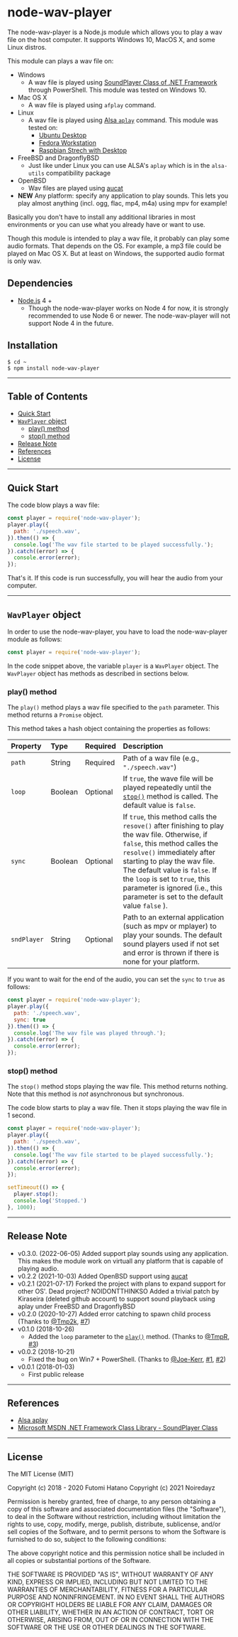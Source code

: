 node-wav-player
===============

The node-wav-player is a Node.js module which allows you to play a wav file on the host computer. It supports Windows 10, MacOS X, and some Linux distros.

This module can plays a wav file on:

* Windows
  * A wav file is played using [SoundPlayer Class of .NET Framework](https://msdn.microsoft.com/en-us/library/system.media.soundplayer.aspx) through PowerShell. This module was tested on Windows 10.
* Mac OS X
  * A wav file is played using `afplay` command.
* Linux
  * A wav file is played using [Alsa `aplay`](https://alsa.opensrc.org/Aplay) command. This module was tested on:
    * [Ubuntu Desktop](https://www.ubuntu.com/desktop)
    * [Fedora Workstation](https://getfedora.org/en/workstation/)
    * [Raspbian Strech with Desktop](https://www.raspberrypi.org/downloads/raspbian/)
* FreeBSD and DragonflyBSD
  * Just like under Linux you can use ALSA's `aplay` which is in the `alsa-utils` compatibility package
* OpenBSD
  * Wav files are played using [aucat](https://www.openbsd.org/faq/faq13.html#playaudio)
* **NEW** Any platform: specify any application to play sounds. This lets you play almost anything (incl. ogg, flac, mp4, m4a) using mpv for example!

Basically you don't have to install any additional libraries in most environments or you can use what you already have or want to use.

Though this module is intended to play a wav file, it probably can play some audio formats. That depends on the OS. For example, a mp3 file could be played on Mac OS X. But at least on Windows, the supported audio format is only wav.

## Dependencies

* [Node.js](https://nodejs.org/en/) 4 +
  * Though the node-wav-player works on Node 4 for now, it is strongly recommended to use Node 6 or newer. The node-wav-player will not support Node 4 in the future.

## Installation

```
$ cd ~
$ npm install node-wav-player
```

---------------------------------------
## Table of Contents

* [Quick Start](#Quick-Start)
* [`WavPlayer` object](#WavPlayer-object)
  * [play() method](#WavPlayer-play-method)
  * [stop() method](#WavPlayer-stop-method)
* [Release Note](#Release-Note)
* [References](#References)
* [License](#License)

---------------------------------------
## <a id="Quick-Start">Quick Start</a>

The code blow plays a wav file:

```JavaScript
const player = require('node-wav-player');
player.play({
  path: './speech.wav',
}).then(() => {
  console.log('The wav file started to be played successfully.');
}).catch((error) => {
  console.error(error);
});
```

That's it. If this code is run successfully, you will hear the audio from your computer. 

---------------------------------------
## <a id="WavPlayer-object">`WavPlayer` object</a>

In order to use the node-wav-player, you have to load the node-wav-player module as follows:

```JavaScript
const player = require('node-wav-player');
```

In the code snippet above, the variable `player` is a `WavPlayer` object. The `WavPlayer` object has methods as described in sections below.

### <a id="WavPlayer-play-method">play() method</a>

The `play()` method plays a wav file specified to the `path` parameter. This method returns a `Promise` object.

This method takes a hash object containing the properties as follows:

Property | Type    | Required | Description
:--------|:--------|:---------|:-------------------------
`path`   | String  | Required | Path of a wav file (e.g., `"./speech.wav"`)
`loop`   | Boolean | Optional | If `true`, the wave file will be played repeatedly until the [`stop()`](#WavPlayer-stop-method") method is called. The default value is `false`.
`sync`   | Boolean | Optional | If `true`, this method calls the `resove()` after finishing to play the wav file. Otherwise, if `false`, this method calles the `resolve()` immediately after starting to play the wav file. The default value is `false`. If the `loop` is set to `true`, this parameter is ignored (i.e., this parameter is set to the default value `false` ).
`sndPlayer`| String | Optional | Path to an external application (such as mpv or mplayer) to play your sounds. The default sound players used if not set and error is thrown if there is none for your platform.

If you want to wait for the end of the audio, you can set the `sync` to `true` as follows:

```JavaScript
const player = require('node-wav-player');
player.play({
  path: './speech.wav',
  sync: true
}).then(() => {
  console.log('The wav file was played through.');
}).catch((error) => {
  console.error(error);
});
```

### <a id="WavPlayer-stop-method">stop() method</a>

The `stop()` method stops playing the wav file. This method returns nothing. Note that this method is *not* asynchronous but synchronous.

The code blow starts to play a wav file. Then it stops playing the wav file in 1 second.

```JavaScript
const player = require('node-wav-player');
player.play({
  path: './speech.wav',
}).then(() => {
  console.log('The wav file started to be played successfully.');
}).catch((error) => {
  console.error(error);
});

setTimeout(() => {
  player.stop();
  console.log('Stopped.')
}, 1000);
```

---------------------------------------
## <a id="Release-Note">Release Note</a>

* v0.3.0. (2022-06-05) Added support play sounds using any application. This makes the module work on virtuall any platform that is capable of playing audio.
* v0.2.2 (2021-10-03) Added OpenBSD support using [aucat](https://www.openbsd.org/faq/faq13.html#playaudio)
* v0.2.1 (2021-07-17)
  Forked the project with plans to expand support for other OS'. Dead project? NOIDONTTHINKSO
  Added a trivial patch by Kiraseira (deleted github account) to support sound playback using aplay under FreeBSD and DragonflyBSD
* v0.2.0 (2020-10-27)
  Added error catching to spawn child process (Thanks to [@Tmp2k](https://github.com/Tmp2k), [#7](https://github.com/futomi/node-wav-player/pull/7))
* v0.1.0 (2018-10-26)
  * Added the `loop` parameter to the [`play()`](#WavPlayer-play-method) method. (Thanks to [@TmpR](https://github.com/TmpR), [#3](https://github.com/futomi/node-wav-player/issues/3))
* v0.0.2 (2018-10-21)
  * Fixed the bug on Win7 + PowerShell. (Thanks to [@Joe-Kerr](https://github.com/Joe-Kerr), [#1](https://github.com/futomi/node-wav-player/issues/1), [#2](https://github.com/futomi/node-wav-player/pull/2))
* v0.0.1 (2018-01-03)
  * First public release

---------------------------------------
## <a id="References">References</a>

* [Alsa aplay](https://alsa.opensrc.org/Aplay)
* [Microsoft MSDN .NET Framework Class Library - SoundPlayer Class](https://msdn.microsoft.com/en-us/library/system.media.soundplayer.aspx)

---------------------------------------
## <a id="License">License</a>

The MIT License (MIT)

Copyright (c) 2018 - 2020 Futomi Hatano
Copyright (c) 2021 Noiredayz

Permission is hereby granted, free of charge, to any person obtaining a copy
of this software and associated documentation files (the "Software"), to deal
in the Software without restriction, including without limitation the rights
to use, copy, modify, merge, publish, distribute, sublicense, and/or sell
copies of the Software, and to permit persons to whom the Software is
furnished to do so, subject to the following conditions:

The above copyright notice and this permission notice shall be included in all
copies or substantial portions of the Software.

THE SOFTWARE IS PROVIDED "AS IS", WITHOUT WARRANTY OF ANY KIND, EXPRESS OR
IMPLIED, INCLUDING BUT NOT LIMITED TO THE WARRANTIES OF MERCHANTABILITY,
FITNESS FOR A PARTICULAR PURPOSE AND NONINFRINGEMENT. IN NO EVENT SHALL THE
AUTHORS OR COPYRIGHT HOLDERS BE LIABLE FOR ANY CLAIM, DAMAGES OR OTHER
LIABILITY, WHETHER IN AN ACTION OF CONTRACT, TORT OR OTHERWISE, ARISING FROM,
OUT OF OR IN CONNECTION WITH THE SOFTWARE OR THE USE OR OTHER DEALINGS IN THE
SOFTWARE.
